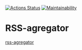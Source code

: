 [![Actions Status](https://github.com/f1eeman/frontend-project-lvl3/workflows/Node%20CI/badge.svg)](https://github.com/f1eeman/frontend-project-lvl3/actions)
[![Maintainability](https://api.codeclimate.com/v1/badges/79601caf382081cb6332/maintainability)](https://codeclimate.com/github/f1eeman/frontend-project-lvl3/maintainability)

# RSS-agregator

[rss-agregator](https://rss-agregator.vercel.app/)